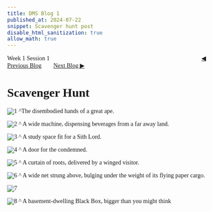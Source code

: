```yaml
---
title: DMS Blog 1
published_at: 2024-07-22
snippet: Scavenger hunt post
disable_html_sanitization: true
allow_math: true
---
```

<font face="Times New Roman">
Week 1 Session 1  
<a href="https://d20502-d-dms1-blog-38.deno.dev/first-blog-post" class="button" style="margin-left:25em">◀︎ Previous Blog</a>&nbsp;&nbsp;&nbsp;&nbsp;&nbsp;&nbsp;&nbsp;
<a href="https://d20502-d-dms1-blog-38.deno.dev/second-blog-post" class="button">Next Blog ▶︎</a>
  

# Scavenger Hunt

![1](240722/1.jpg)
^The disembodied hands of a great ape.


![2](240722/2.jpg)
^ A wide machine, dispensing beverages from a far away land.


![3](240722/3.jpg)
^ A study space fit for a Sith Lord.


![4](240722/4.jpg)
^ A door for the condemned.


![5](240722/5.jpg)
^ A curtain of roots, delivered by a winged visitor.


![6](240722/6.jpg)
^ A wide net strung above, bulging under the weight of its flying paper cargo.


![7](240722/7.jpg)


![8](240722/8.jpg)
^ A basement-dwelling Black Box, bigger than you might think
</font> 

